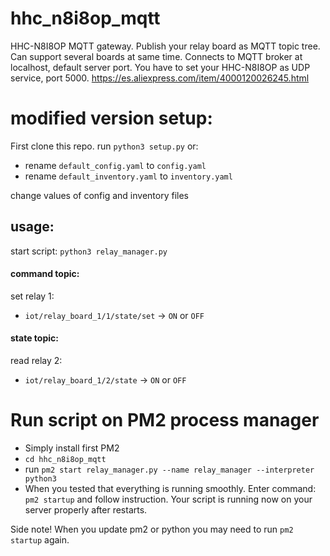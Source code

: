 # hhc_n8i8op_mqtt
HHC-N8I8OP MQTT gateway. Publish your relay board as MQTT topic tree. Can support several boards at same time. Connects to MQTT broker at localhost, default server port.
You have to set your HHC-N8I8OP as UDP service, port 5000.
https://es.aliexpress.com/item/4000120026245.html


# modified version setup:
First clone this repo.
run ``python3 setup.py`` or:
- rename ``default_config.yaml`` to ``config.yaml``
- rename ``default_inventory.yaml`` to ``inventory.yaml``

change values of config and inventory files


## usage:

start script: ``python3 relay_manager.py``



#### command topic:
set relay 1:
- ``iot/relay_board_1/1/state/set`` -> ``ON`` or ``OFF``


#### state topic:
read relay 2:
- ``iot/relay_board_1/2/state`` -> ``ON`` or ``OFF``


# Run script on PM2 process manager

- Simply install first PM2
- ``cd hhc_n8i8op_mqtt``
- run ``pm2 start relay_manager.py --name relay_manager --interpreter python3``
- When you tested that everything is running smoothly. Enter command: ``pm2 startup`` and follow instruction. Your script is running now on your server properly after restarts.

Side note! When you update pm2 or python you may need to run ``pm2 startup`` again.
